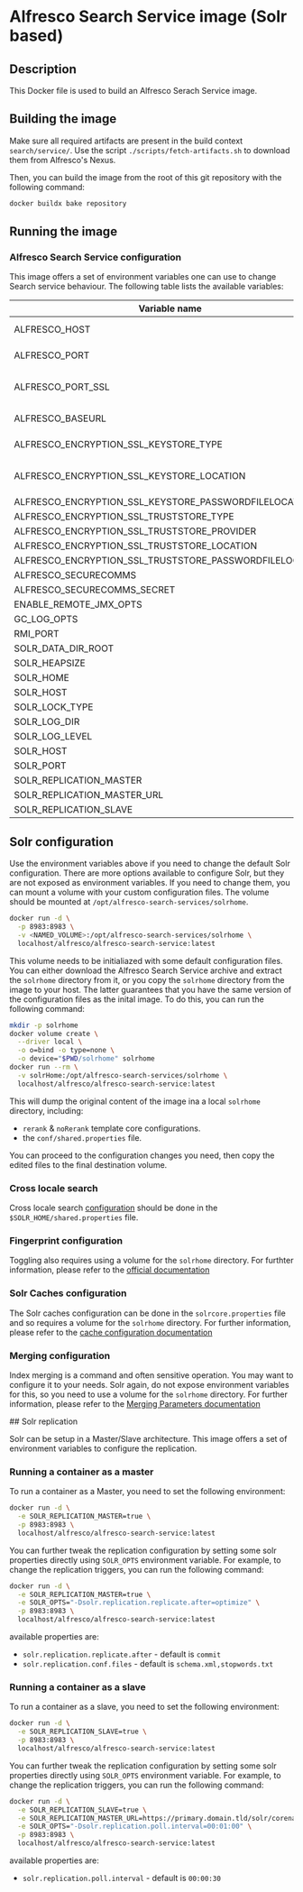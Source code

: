 # Alfresco Search Service image (Solr based)

## Description

This Docker file is used to build an Alfresco Serach Service image.

## Building the image

Make sure all required artifacts are present in the build context `search/service/`.
Use the script `./scripts/fetch-artifacts.sh` to download them from Alfresco's
Nexus.

Then, you can build the image from the root of this git repository with the
following command:

```bash
docker buildx bake repository
```

## Running the image

### Alfresco Search Service configuration

This image offers a set of environment variables one can use to change Search
service behaviour. The following table lists the available variables:

| Variable name | Description | Default value  |
|---------------|-------------|--------------- |
| ALFRESCO_HOST | hostname of the Alfresco content repository | localhost|        
| ALFRESCO_PORT | port where the Alfresco content repository listens to connections | 8080|                    
| ALFRESCO_PORT_SSL | port where the Alfresco content repository listens to secure connections (mtLS) | 8443|          
| ALFRESCO_BASEURL | The context where Alfresco content repository is serving requests | /alfresco|      
| ALFRESCO_ENCRYPTION_SSL_KEYSTORE_TYPE | Type of keystore (used with ALFRESCO_SECURECOMMS=https) | JCEKS |
| ALFRESCO_ENCRYPTION_SSL_KEYSTORE_LOCATION | Location of the keystore file (used with ALFRESCO_SECURECOMMS=https) | ssl.repo.client.keystore |
| ALFRESCO_ENCRYPTION_SSL_KEYSTORE_PASSWORDFILELOCATION | |  |
| ALFRESCO_ENCRYPTION_SSL_TRUSTSTORE_TYPE | | JCEKS |
| ALFRESCO_ENCRYPTION_SSL_TRUSTSTORE_PROVIDER | |  |
| ALFRESCO_ENCRYPTION_SSL_TRUSTSTORE_LOCATION | | ssl.repo.client.truststore |
| ALFRESCO_ENCRYPTION_SSL_TRUSTSTORE_PASSWORDFILELOCATION | |  |
| ALFRESCO_SECURECOMMS | | https |
| ALFRESCO_SECURECOMMS_SECRET | |  |
| ENABLE_REMOTE_JMX_OPTS | | false |
| GC_LOG_OPTS | | |
| RMI_PORT | | 18983 |
| SOLR_DATA_DIR_ROOT | | /opt/alfresco-search-services/data |
| SOLR_HEAPSIZE | | 1g |
| SOLR_HOME | | /opt/alfresco-search-services/solrhome |
| SOLR_HOST | | localhost |
| SOLR_LOCK_TYPE | | native |
| SOLR_LOG_DIR | | /opt/alfresco-search-services/logs |
| SOLR_LOG_LEVEL | | INFO |
| SOLR_HOST | | localhost |
| SOLR_PORT | | 8983 |
| SOLR_REPLICATION_MASTER | | false |
| SOLR_REPLICATION_MASTER_URL | | https://primary.domain.tld/solr/corename/replication |
| SOLR_REPLICATION_SLAVE | | false |

## Solr configuration

Use the environment variables above if you need to change the default Solr
configuration. There are more options available to configure Solr, but they are
not exposed as environment variables. If you need to change them, you can mount
a volume with your custom configuration files. The volume should be mounted at
`/opt/alfresco-search-services/solrhome`.

```bash
docker run -d \
  -p 8983:8983 \
  -v <NAMED_VOLUME>:/opt/alfresco-search-services/solrhome \
  localhost/alfresco/alfresco-search-service:latest
``` 

This volume needs to be initialiazed with some default configuration files.
You can either download the Alfresco Search Service archive and extract the
`solrhome` directory from it, or you copy the `solrhome` directory from the
image to your host. The latter guarantees that you have the same version of the
configuration files as the inital image.
To do this, you can run the following command:

```bash
mkdir -p solrhome
docker volume create \
  --driver local \
  -o o=bind -o type=none \
  -o device="$PWD/solrhome" solrhome
docker run --rm \
  -v solrHome:/opt/alfresco-search-services/solrhome \
  localhost/alfresco/alfresco-search-service:latest
```

This will dump the original content of the image ina a local `solrhome`
directory, including:

 * `rerank` & `noRerank` template core configurations.
 * the `conf/shared.properties` file.

You can proceed to the configuration changes you need, then copy the edited
files to the final destination volume.

### Cross locale search

Cross locale search
[configuration](https://docs.alfresco.com/insight-engine/latest/config/indexing/#cross-locale)
should be done in the `$SOLR_HOME/shared.properties` file.

### Fingerprint configuration

Toggling also requires using a volume for the `solrhome` directory. For
furthter information, please refer to the
[official
documentation](https://docs.alfresco.com/insight-engine/latest/config/performance/#disable-document-fingerprint)

### Solr Caches configuration

The Solr caches configuration can be done in the `solrcore.properties` file
and so requires a volume for the `solrhome` directory. For further information,
please refer to the [cache configuration
documentation](https://docs.alfresco.com/insight-engine/latest/config/performance/#disable-solr-document-cache)

### Merging configuration

Index merging is a command and often sensitive operation. You may want to
configure it to your needs. Solr again, do not expose environment variables for
this, so you need to use a volume for the `solrhome` directory. For further
information, please refer to the [Merging Parameters
documentation](https://docs.alfresco.com/insight-engine/latest/config/performance/#merging-parameters)

## Solr replication

Solr can be setup in a Master/Slave architecture. This image offers a set of
environment variables to configure the replication.

### Running a container as a master

To run a container as a Master, you need to set the following environment:

```bash
docker run -d \
  -e SOLR_REPLICATION_MASTER=true \
  -p 8983:8983 \
  localhost/alfresco/alfresco-search-service:latest
```

You can further tweak the replication configuration by setting some solr
properties directly using `SOLR_OPTS` environment variable. For example, to
change the replication triggers, you can run the following command:

```bash
docker run -d \
  -e SOLR_REPLICATION_MASTER=true \
  -e SOLR_OPTS="-Dsolr.replication.replicate.after=optimize" \
  -p 8983:8983 \
  localhost/alfresco/alfresco-search-service:latest
```

available properties are:

 * `solr.replication.replicate.after` - default is `commit`
 * `solr.replication.conf.files` - default is `schema.xml,stopwords.txt`

### Running a container as a slave

To run a container as a slave, you need to set the following environment:

```bash
docker run -d \
  -e SOLR_REPLICATION_SLAVE=true \
  -p 8983:8983 \
  localhost/alfresco/alfresco-search-service:latest
```

You can further tweak the replication configuration by setting some solr
properties directly using `SOLR_OPTS` environment variable. For example, to
change the replication triggers, you can run the following command:

```bash
docker run -d \
  -e SOLR_REPLICATION_SLAVE=true \
  -e SOLR_REPLICATION_MASTER_URL=https://primary.domain.tld/solr/corename/replication \
  -e SOLR_OPTS="-Dsolr.replication.poll.interval=00:01:00" \
  -p 8983:8983 \
  localhost/alfresco/alfresco-search-service:latest
```

available properties are:

 * `solr.replication.poll.interval` - default is `00:00:30`
